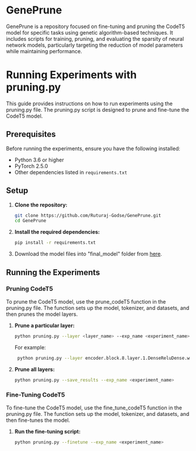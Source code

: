 # GenePrune

GenePrune is a repository focused on fine-tuning and pruning the CodeT5 model for specific tasks using genetic algorithm-based techniques. It includes scripts for training, pruning, and evaluating the sparsity of neural network models, particularly targeting the reduction of model parameters while maintaining performance.

# Running Experiments with pruning.py

This guide provides instructions on how to run experiments using the pruning.py file. The pruning.py script is designed to prune and fine-tune the CodeT5 model.

## Prerequisites

Before running the experiments, ensure you have the following installed:

- Python 3.6 or higher
- PyTorch 2.5.0
- Other dependencies listed in `requirements.txt`

## Setup

1. **Clone the repository:**

    ```sh
    git clone https://github.com/Ruturaj-Godse/GenePrune.git
    cd GenePrune
    ```

2. **Install the required dependencies:**

    ```sh
    pip install -r requirements.txt
    ```

3. Download the model files into "final_model" folder from [here](https://huggingface.co/gangqinxiao13/fine-tuned-codet5).
   

## Running the Experiments

### Pruning CodeT5

To prune the CodeT5 model, use the prune_codeT5 function in the pruning.py file. The function sets up the model, tokenizer, and datasets, and then prunes the model layers.

1. **Prune a particular layer:**

    ```sh
    python pruning.py --layer <layer_name> --exp_name <experiment_name>
    ```
    For example:
   ```sh
    python pruning.py --layer encoder.block.8.layer.1.DenseReluDense.wo --exp_name exp1
    ```

2. **Prune all layers:**
    
    ```sh
    python pruning.py --save_results --exp_name <experiment_name>
    ```
    

### Fine-Tuning CodeT5

To fine-tune the CodeT5 model, use the fine_tune_codeT5 function in the pruning.py file. The function sets up the model, tokenizer, and datasets, and then fine-tunes the model.

1. **Run the fine-tuning script:**

    ```sh
    python pruning.py --finetune --exp_name <experiment_name>
    ```


